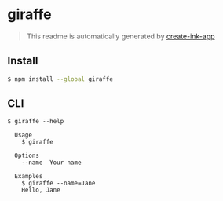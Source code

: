 # giraffe

> This readme is automatically generated by [create-ink-app](https://github.com/vadimdemedes/create-ink-app)

## Install

```bash
$ npm install --global giraffe
```

## CLI

```
$ giraffe --help

  Usage
    $ giraffe

  Options
    --name  Your name

  Examples
    $ giraffe --name=Jane
    Hello, Jane
```
